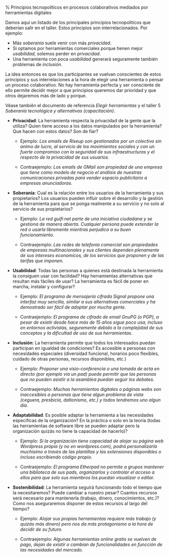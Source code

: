 % Principios tecnopolíticos en procesos colaborativos mediados por herramientas digitales

Damos aquí un listado de los principales principios tecnopolíticos que deberían
salir en el taller. Estos principios son interrelacionados. Por ejemplo:

- Más *soberanía* suele venir con más *privacidad*.
- Si optamos por herramientas comerciales porque tienen mejor *usabilidad*,
  solemos perder en *privacidad*.
- Una herramienta con poca *usabilidad* generará seguramente también problemas
  de *inclusión*.

La idea entonces es que los participantes se vuelvan conscientes de estos
principios y sus interrelaciones a la hora de elegir una herramienta o pensar
un proceso colaborativo. No hay herramienta perfecta y ser consciente de ello
permite decidir mejor a que principios queremos dar prioridad y que otros
dejaremos más de lado y porque.

Véase también el documento de referencia *Elegir herramientas* y el taller 5
*Soberanía tecnológica y alternativas (capacitación)*.

- **Privacidad**: La herramienta respecta la privacidad de la gente que la
  utiliza? Quien tiene acceso a los datos manipulados por la herramienta? Que
  hacen con estos datos? Son de fiar?

    - Ejemplo: *Los emails de Riseup son gestionados por un colectivo sin animo de
      lucro, al servicio de los movimientos sociales y con un fuerte compromiso
      con la seguridad de sus infraestructuras y el respecto de la privacidad de
      sus usuarios.*

    - Contraejemplo: *Los emails de GMail son propiedad de una empresa que tiene
      como modelo de negocio el análisis de nuestras comunicaciones privadas para
      vender espacio publicitario a empresas anunciadoras.*

- **Soberanía**: Cual es la relación entre los usuarios de la herramienta y sus
  propietarios? Los usuarios pueden influir sobre el desarrollo y la gestión de
  la herramienta para que se ponga realmente a su servicio y no solo al
  servicio de sus propietarios?

    - Ejemplo: *La red guifi·net parte de una iniciativa ciudadana y se gestiona
      de manera abierta. Cualquier persona puede extender la red o usarla
      libremente mientras perjudica a su buen funcionamiento.*

    - Contraejemplo: *Las redes de telefonía comercial son propiedades de empresas
      multinacionales y sus clientes dependen plenamente de sus intereses
      economicos, de los servicios que proponen y de las tarifas que imponen.*

- **Usabilidad**: Todas las personas a quienes está destinada la herramienta la
  consiguen usar con facilidad? Hay herramientas alternativas que resultan más
  fáciles de usar? La herramienta es fácil de poner en marcha, instalar y
  configurar?

    - Ejemplo: *El programa de mensajería cifrada Signal propone una interfaz muy
      sencilla, similar a sus alternativas comerciales y ha demostrado ser fácil
      de adoptar por mucha gente.*

    - Contraejemplo: *El programa de cifrado de email GnuPG (o PGP), a pesar de
      existir desde hace más de 15 años sigue poco usa, incluso en entornos
      activistas, seguramente debido a la complejidad de sus conceptos y la
      dificultad de uso de sus herramientas.*

- **Inclusión**: La herramienta permite que todos los interesados puedan
  participan en igualdad de condiciones? Es accesible a personas con
  necesidades especiales (diversidad funcional, horarios poco flexibles,
  cuidado de otras personas, recursos disponibles, etc.)

    - Ejemplo: *Proponer una visio-conferencia o una tomada de acta en directo
      (por ejemplo via un pad) puede permitir que las personas que no pueden
      asistir a la asamblea puedan seguir los debates.*

    - Contraejemplo: *Muchas herramientas digitales o páginas webs son
      inaccesibles a personas que tiene algun problema de vista (ceguera,
      presbicia, daltonismo, etc.) y todos tendremos uno algun día.*

- **Adaptabilidad**: Es posible adaptar la herramienta a las necesidades
  especificas de la organización? En la práctica o solo en la teoría (todas las
  herramientas de software libre se pueden adaptar pero la organización quizás
  no tiene la capacidad de hacerlo)?

    - Ejemplo: *Si la organización tiene capacidad de alojar su página web
      Wordpress própia (y no en wordpress.com), podrá personalizarla muchísimo a
      través de las plantillas y las extensiones disponibles o incluso
      escribiendo código propio.*

    - Contraejemplo: *El programa Etherpad no permite a grupos mantener una
      biblioteca de sus pads, organizarlos y controlar el acceso a ellos para que
      solo sus miembros los puedan visualizar o editar.*

- **Sostenibilidad**: La herramienta seguirá funcionando todo el tiempo que la
  necesitaremos? Puede cambiar a nuestro pesar? Cuantos recursos será necesario
  para mantenerla (trabajo, dinero, conocimientos, etc.)? Como nos aseguraremos
  disponer de estos recursos al largo del tiempo?

    - Ejemplo: *Alojar sus propias herramientas requiere más trabajo (y quizás más
      dinero) pero nos da más protagonismo a la hora de decidir de su futuro.*

    - Contraejemplo: *Algunas herramientas online gratis se vuelven de pago, dejan
      de existir o cambian de funcionalidades en funcción de las necesidades del
      mercado.*
